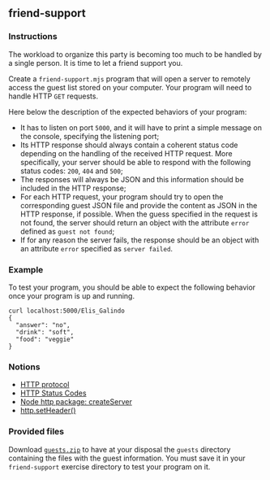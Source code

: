 ## friend-support

### Instructions

The workload to organize this party is becoming too much to be handled by a single person. It is time to let a friend support you.

Create a `friend-support.mjs` program that will open a server to remotely access the guest list stored on your computer. Your program will need to handle HTTP `GET` requests.

Here below the description of the expected behaviors of your program:

- It has to listen on port `5000`, and it will have to print a simple message on the console, specifying the listening port;
- Its HTTP response should always contain a coherent status code depending on the handling of the received HTTP request. More specifically, your server should be able to respond with the following status codes: `200`, `404` and `500`;
- The responses will always be JSON and this information should be included in the HTTP response;
- For each HTTP request, your program should try to open the corresponding guest JSON file and provide the content as JSON in the HTTP response, if possible. When the guess specified in the request is not found, the server should return an object with the attribute `error` defined as `guest not found`;
- If for any reason the server fails, the response should be an object with an attribute `error` specified as `server failed`.

### Example

To test your program, you should be able to expect the following behavior once your program is up and running.

```shell
curl localhost:5000/Elis_Galindo
{
  "answer": "no",
  "drink": "soft",
  "food": "veggie"
}
```

### Notions

- [HTTP protocol](https://developer.mozilla.org/en-US/docs/Web/HTTP)
- [HTTP Status Codes](https://developer.mozilla.org/en-US/docs/Web/HTTP/Status)
- [Node http package: createServer](https://nodejs.org/en/knowledge/HTTP/servers/how-to-create-a-HTTP-server/)
- [http.setHeader()](https://nodejs.org/api/http.html#requestsetheadername-value)

### Provided files

Download [`guests.zip`](https://assets.01-edu.org/tell-me-how-many/guests.zip) to have at your disposal the `guests` directory containing the files with the guest information. You must save it in your `friend-support` exercise directory to test your program on it.
